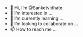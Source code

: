 - 👋 Hi, I’m @Sanketvidhate
- 👀 I’m interested in ...
- 🌱 I’m currently learning ...
- 💞️ I’m looking to collaborate on ...
- 📫 How to reach me ...

<!---
Sanketvidhate/Sanketvidhate is a ✨ special ✨ repository because its `README.md` (this file) appears on your GitHub profile.
You can click the Preview link to take a look at your changes.
--->
